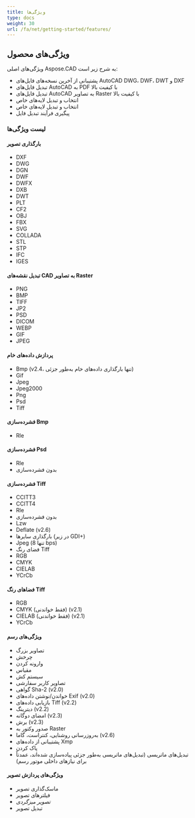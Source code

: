 ```yaml
---
title: ویژگی‌ها
type: docs
weight: 30
url: /fa/net/getting-started/features/
---
```


## **ویژگی‌های محصول**
ویژگی‌های اصلی Aspose.CAD به شرح زیر است:

- پشتیبانی از آخرین نسخه‌های فایل‌های AutoCAD DWG، DWF، DWT و DXF
- تبدیل فایل‌های AutoCAD به PDF با کیفیت بالا
- تبدیل فایل‌های AutoCAD به تصاویر Raster با کیفیت بالا
- انتخاب و تبدیل لایه‌های خاص
- انتخاب و تبدیل لایه‌های خاص
- پیگیری فرآیند تبدیل فایل

### **لیست ویژگی‌ها**
#### **بارگذاری تصویر**
- DXF
- DWG
- DGN
- DWF
- DWFX
- DXB
- DWT
- PLT
- CF2
- OBJ
- FBX
- SVG
- COLLADA
- STL
- STP
- IFC
- IGES

#### **تبدیل نقشه‌های CAD به تصاویر Raster**
- PNG
- BMP
- TIFF
- JP2
- PSD
- DICOM
- WEBP
- GIF
- JPEG

#### **پردازش داده‌های خام**
- Bmp (v2.4، تنها بارگذاری داده‌های خام به‌طور جزئی)
- Gif
- Jpeg
- Jpeg2000
- Png
- Psd
- Tiff

#### **فشرده‌سازی Bmp**
- Rle

#### **فشرده‌سازی Psd**
- Rle
- بدون فشرده‌سازی

#### **فشرده‌سازی Tiff**
- CCITT3
- CCITT4
- Rle
- بدون فشرده‌سازی
- Lzw
- Deflate (v2.6)
- بارگذاری سایر‌ها (در زیر GDI+)
- Jpeg (تنها 8 bps)
- فضای رنگ Tiff
- RGB
- CMYK
- CIELAB
- YCrCb

#### **فضاهای رنگ Tiff**
- RGB    
- CMYK (فقط خواندنی) (v2.1)
- CIELAB (فقط خواندنی) (v2.1)
- YCrCb

#### **ویژگی‌های رسم**
- تصاویر بزرگ    
- چرخش    
- وارونه کردن    
- مقیاس    
- سیستم کش    
- تصاویر کاربر سفارشی    
- گواهی Sha-2 (v2.0)
- خواندن/نوشتن داده‌های Exif (v2.0)
- بازیابی داده‌های Tiff (v2.2)
- دیترینگ (v2.2)
- امضای دوگانه (v2.3)
- برش (v2.3)
- صدور وکتور به Raster    
- به‌روزرسانی روشنایی، کنتراست، گاما (v2.6)
- پشتیبانی از داده‌های Xmp
- پاک کردن
- تبدیل‌های ماتریسی (تبدیل‌های ماتریسی به‌طور جزئی پیاده‌سازی شده‌اند، عمدتاً برای نیازهای داخلی موتور رسم)

#### **ویژگی‌های پردازش تصویر**
- ماسک‌گذاری تصویر
- فیلترهای تصویر
- *تصویر میزگردی*
- تبدیل تصویر
